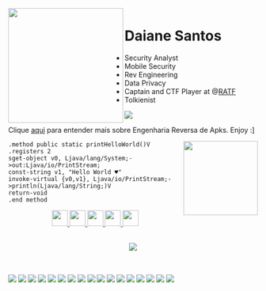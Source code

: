 <img align="left" height="232" src="https://user-images.githubusercontent.com/37185061/113911879-dea00780-97b0-11eb-8ad4-aba49f191c2f.png"/>

# Daiane Santos 

* Security Analyst 
* Mobile Security 
* Rev Engineering 
* Data Privacy 
* Captain and CTF Player at @[RATF](https://twitter.com/RATF_CTFTEAM)
* Tolkienist 

![](https://komarev.com/ghpvc/?username=wh0isdxk&color=ee959e)

Clique [aqui](https://wh0isdxk.github.io/) para entender mais sobre Engenharia Reversa de Apks. Enjoy :] 

<img align="right" height="150" src="https://media.giphy.com/media/SwgDtzpB3XVVowp19v/giphy.gif"/>

    .method public static printHelloWorld()V
    .registers 2
    sget-object v0, Ljava/lang/System;->out:Ljava/io/PrintStream;
    const-string v1, "Hello World ♥"
    invoke-virtual {v0,v1}, Ljava/io/PrintStream;->println(Ljava/lang/String;)V
    return-void
    .end method

<p align="center">  
    <a href="https://www.linkedin.com/in/daianemsantos/"><img src="https://cdn1.iconfinder.com/data/icons/social-media-rounded-corners/512/Rounded_Linkedin2_svg-256.png" width="32" height="32" />
    </a>
    <a href="https://medium.com/@daiane.santos"><img src="https://cdn1.iconfinder.com/data/icons/social-media-rounded-corners/512/Rounded_Medium3_svg-256.png" width="32" height="32" />
    </a>
    <a href="https://twitter.com/wh0isdxk"><img src="https://cdn1.iconfinder.com/data/icons/social-media-rounded-corners/512/Rounded_Twitter5_svg-256.png" width="32" height="32" />
    </a>
 <a href="https://www.instagram.com/daianesantos.jpg/"><img src="https://cdn1.iconfinder.com/data/icons/social-media-rounded-corners/512/Rounded_Instagram_svg-256.png" width="32" height="32" />
    </a>
     </a>
 <a href="daiane"><img src="https://external-content.duckduckgo.com/iu/?u=https%3A%2F%2Fseekicon.com%2Ffree-icon-download%2Fkeybase-icon_2.png&f=1&nofb=1" width="32" height="32" />
    </a>
<br />
<br />
    
<p align="center">
<a href="https://www.buymeacoffee.com/wh0isdxk"><img src="https://img.buymeacoffee.com/button-api/?text=Buy me a coffee&emoji=&slug=wh0isdxk&button_colour=FF5F5F&font_colour=ffffff&font_family=Poppins&outline_colour=000000&coffee_colour=FFDD00"></a>

<br /> 
<br />
<br />

![](https://img.shields.io/badge/Vault-000000?style=for-the-badge&logo=vault&logoColor=white)
![](https://img.shields.io/badge/Terraform-623CE4?style=for-the-badge&logo=terraform&logoColor=white)
![](https://img.shields.io/badge/Ansible-EE0000?style=for-the-badge&logo=ansible&logoColor=white)
![](https://img.shields.io/badge/Android-3DDC84?style=for-the-badge&logo=android&logoColor=white)
![](https://img.shields.io/badge/Arch_Linux-1793D1?style=for-the-badge&logo=arch-linux&logoColor=white)
![](https://img.shields.io/badge/Datadog-632CA6?style=for-the-badge&logo=datadog&logoColor=white)
![](https://img.shields.io/badge/Amazon_AWS-232F3E?style=for-the-badge&logo=amazon-aws&logoColor=white)
![](https://img.shields.io/badge/Linux-FCC624?style=for-the-badge&logo=linux&logoColor=black)
![](https://img.shields.io/badge/Microsoft-666666?style=for-the-badge&logo=microsoft&logoColor=white)
![](https://img.shields.io/badge/Unity-100000?style=for-the-badge&logo=unity&logoColor=white)
![](https://img.shields.io/badge/Arduino_IDE-00979D?style=for-the-badge&logo=arduino&logoColor=white)
![](https://img.shields.io/badge/RASPBERRY%20PI-C51A4A.svg?&style=for-the-badge&logo=raspberry%20pi&logoColor=white)
![](https://img.shields.io/badge/Go-00ADD8?style=for-the-badge&logo=go&logoColor=white)
![](https://img.shields.io/badge/Python-14354C?style=for-the-badge&logo=python&logoColor=white)
![](https://img.shields.io/badge/C-00599C?style=for-the-badge&logo=c&logoColor=white)
![](https://img.shields.io/badge/HackerOne-494649?style=for-the-badge&logo=hackerone&logoColor=white)
![](https://img.shields.io/badge/dogecoin-C2A633?style=for-the-badge&logo=dogecoin&logoColor=white)
